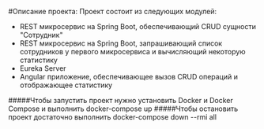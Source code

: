 #Описание проекта:
Проект состоит из следующих модулей:
* REST микросервис на Spring Boot, обеспечивающий CRUD сущности "Сотрудник"
* REST микросервис на Spring Boot, запрашивающий список сотрудников у первого микросервиса и вычисляющий некоторую статистику
* Eureka Server
* Angular приложение, обеспечивающее вызов CRUD операций и отображающее статистику

#####Чтобы запустить проект нужно установить Docker и Docker Compose и выполнить docker-compose up
#####Чтобы остановить проект достаточно выполнить docker-compose down --rmi all

